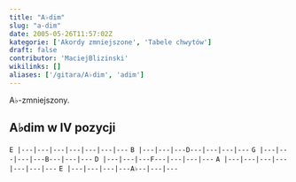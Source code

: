 ```yaml
---
title: "A♭dim"
slug: "a-dim"
date: 2005-05-26T11:57:02Z
kategorie: ['Akordy zmniejszone', 'Tabele chwytów']
draft: false
contributor: 'MaciejBlizinski'
wikilinks: []
aliases: ['/gitara/A♭dim', 'adim']
---
```

A♭-zmniejszony.

## A♭dim w IV pozycji

`E |---|---|---|---|---|---|---`
`B |---|---|---D---|---|---|---`
`G |---|---|---|---B---|---|---`
`D |---|---|---F---|---|---|---`
`A |---|---|---|---|---|---|---`
`E |---|---|---|---A♭--|---|---`


